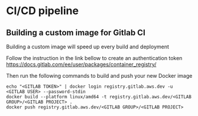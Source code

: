 # CI/CD pipeline

## Building a custom image for Gitlab CI

Building a custom image will speed up every build and deployment

Follow the instruction in the link bellow to create an authentication token
https://docs.gitlab.com/ee/user/packages/container_registry/

Then run the following commands to build and push your new Docker image

```
echo "<GITLAB TOKEN>" | docker login registry.gitlab.aws.dev -u <GITLAB USER> --password-stdin
docker build --platform linux/amd64 -t registry.gitlab.aws.dev/<GITLAB GROUP>/<GITLAB PROJECT> .
docker push registry.gitlab.aws.dev/<GITLAB GROUP>/<GITLAB PROJECT>
```
